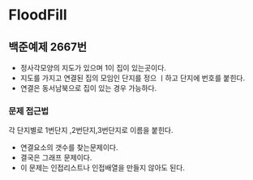  # FloodFill

 ## 백준예제 2667번
 - 정사각모양의 지도가 있으며 1이 집이 있는곳이다. 
 - 지도를 가지고 연결된 집의 모임인 단지를 정으 ㅣ하고 단지에 번호를 붙힌다.
 - 연결은 동서남북으로 집이 있는 경우 가능하다.
 
 ### 문제 접근법
 각 단지별로 1번단지 ,2번단지,3번단지로 이름을 붙힌다.
 - 연결요소의 갯수를 찾는문제이다. 
 - 결국은 그래프 문제이다. 
 - 이 문제는 인접리스트나 인접배열을 만들지 않아도 된다.
 